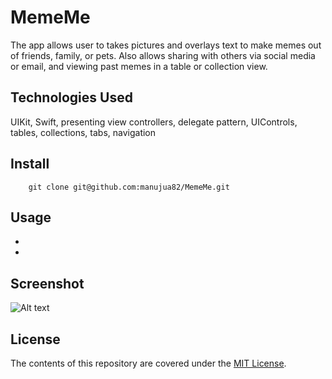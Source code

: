 # MemeMe
The app allows user to takes pictures and overlays text to make memes out of friends, family, or pets. Also allows sharing with others via social media or email, and viewing past memes in a table or collection view.

## Technologies Used
UIKit, Swift, presenting view controllers, delegate pattern, UIControls, tables, collections, tabs, navigation

## Install
```
    git clone git@github.com:manujua82/MemeMe.git
```

## Usage 
- 
- 

## Screenshot 
![Alt text](/ScreenShot/screenshot.jpg?raw=true "") 

## License
The contents of this repository are covered under the [MIT License](LICENSE).
